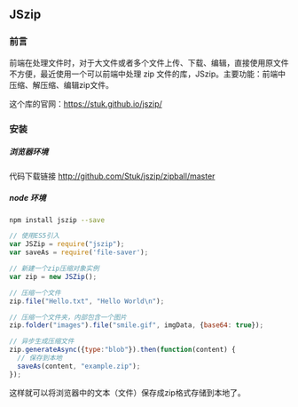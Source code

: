 ## JSzip

### 前言

前端在处理文件时，对于大文件或者多个文件上传、下载、编辑，直接使用原文件不方便，最近使用一个可以前端中处理 zip 文件的库，JSzip。主要功能：前端中压缩、解压缩、编辑zip文件。

这个库的官网：https://stuk.github.io/jszip/

### 安装

##### 浏览器环境

代码下载链接 http://github.com/Stuk/jszip/zipball/master

##### node 环境

~~~bash
npm install jszip --save
~~~

~~~js
// 使用ES5引入
var JSZip = require("jszip");
var saveAs = require('file-saver');

// 新建一个zip压缩对象实例
var zip = new JSZip();

// 压缩一个文件
zip.file("Hello.txt", "Hello World\n");

// 压缩一个文件夹，内部包含一个图片
zip.folder("images").file("smile.gif", imgData, {base64: true});

// 异步生成压缩文件
zip.generateAsync({type:"blob"}).then(function(content) {
  // 保存到本地
  saveAs(content, "example.zip");
});
~~~

这样就可以将浏览器中的文本（文件）保存成zip格式存储到本地了。